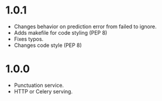 # 1.0.1
- Changes behavior on prediction error from failed to ignore.
- Adds makefile for code styling (PEP 8)
- Fixes typos.
- Changes code style (PEP 8)

# 1.0.0
- Punctuation service.
- HTTP or Celery serving.